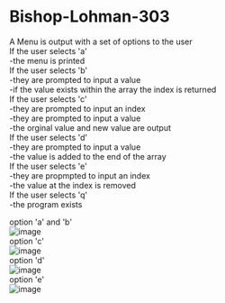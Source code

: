 # Bishop-Lohman-303
A Menu is output with a set of options to the user<br />
  If the user selects 'a'<br />
    -the menu is printed<br />
  If the user selects 'b' <br />
    -they are prompted to input a value<br />
    -if the value exists within the array the index is returned<br />
  If the user selects 'c'<br />
    -they are prompted to input an index<br />
    -they are prompted to input a value<br />
    -the orginal value and new value are output<br />
  If the user selects 'd'<br />
    -they are prompted to input a value<br />
    -the value is added to the end of the array<br />
  If the user selects 'e'<br />
    -they are propmpted to input an index<br />
    -the value at the index is removed<br />
  If the user selects 'q'<br />
    -the program exists<br />
 
option 'a' and 'b'<br />
![image](https://user-images.githubusercontent.com/90850429/192043780-8a474b7e-6f46-41a6-9e13-f306661ad891.png)<br />
option 'c'<br />
![image](https://user-images.githubusercontent.com/90850429/192043965-8a8445c7-44b3-4124-8a00-78180299e2ff.png)<br />
option 'd'<br />
![image](https://user-images.githubusercontent.com/90850429/192044143-41c26fef-613d-422f-bb07-907510c95512.png)<br />
option 'e'<br />
![image](https://user-images.githubusercontent.com/90850429/192058946-5ba4138c-621a-4bf0-9396-972f7507613d.png)<br />

